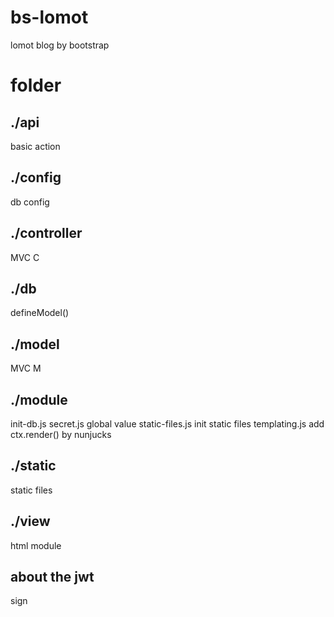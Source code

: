 # bs-lomot
lomot blog by bootstrap

# folder
## ./api
basic action
## ./config
db config
## ./controller
MVC C
## ./db
defineModel()
## ./model
MVC M
## ./module 
init-db.js
secret.js global value
static-files.js init static files
templating.js add ctx.render() by nunjucks 
## ./static
static files 
## ./view
html module


## about the jwt 
sign 
